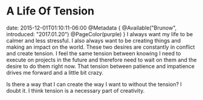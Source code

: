 # A Life Of Tension
date: 2015-12-01T01:10:11-06:00
@Metadata {
  @Available("Brunow", introduced: "2017.01.20")
  @PageColor(purple)
}
I always want my life to be calmer and less stressful. I also always want to be creating things and making an impact on the world. These two desires are constantly in conflict and create tension. I feel the same tension between knowing I need to execute on projects in the future and therefore need to wait on them and the desire to do them right now. That tension between patience and impatience drives me forward and a little bit crazy.

Is there a way that I can create the way I want to without the tension? I doubt it. I think tension is a necessary part of creativity.
